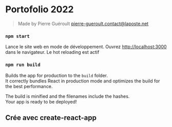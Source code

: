 # Portofolio 2022

> Made by Pierre Guéroult
> pierre-gueroult.contact@laposte.net

### `npm start`

Lance le site web en mode de développement.
Ouvrez [http://localhost:3000](http://localhost:3000) dans le navigateur.
Le hot reloading est actif

### `npm run build`

Builds the app for production to the `build` folder.\
It correctly bundles React in production mode and optimizes the build for the best performance.

The build is minified and the filenames include the hashes.\
Your app is ready to be deployed!

## Crée avec create-react-app
